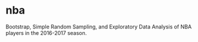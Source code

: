 # nba
Bootstrap, Simple Random Sampling, and Exploratory Data Analysis of NBA players in the 2016-2017 season.
